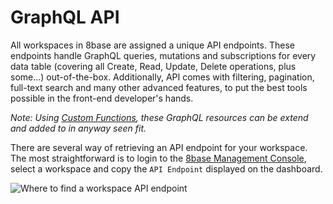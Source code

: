 # GraphQL API

All workspaces in 8base are assigned a unique API endpoints. These endpoints handle GraphQL queries, mutations and subscriptions for every data table (covering all Create, Read, Update, Delete operations, plus some...) out-of-the-box. Additionally, API comes with filtering, pagination, full-text search and many other advanced features, to put the best tools possible in the front-end developer's hands.

*Note: Using [Custom Functions](../custom-functions/README.md), these GraphQL resources can be extend and added to in anyway seen fit.*

There are several way of retrieving an API endpoint for your workspace. The most straightforward is to login to the [8base Management Console](https://app.8base.com), select a workspace and copy the `API Endpoint` displayed on the dashboard.

![Where to find a workspace API endpoint](../.gitbook/assets/workspace-api-endpoint.png)